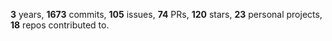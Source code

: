 **3** years, **1673** commits, **105** issues, **74** PRs, **120** stars, **23** personal projects, **18** repos contributed to.
